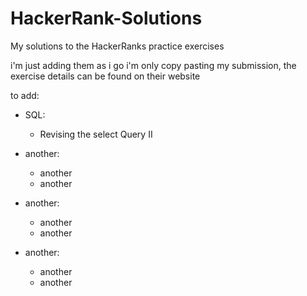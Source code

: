 # HackerRank-Solutions
My solutions to the HackerRanks practice exercises 

i'm just adding them as i go
i'm only copy pasting my submission, the exercise details can be found on their website



to add:

- SQL:
    - Revising the select Query II

- another:
    - another
    - another

- another:
    - another
    - another

- another:
    - another
    - another

